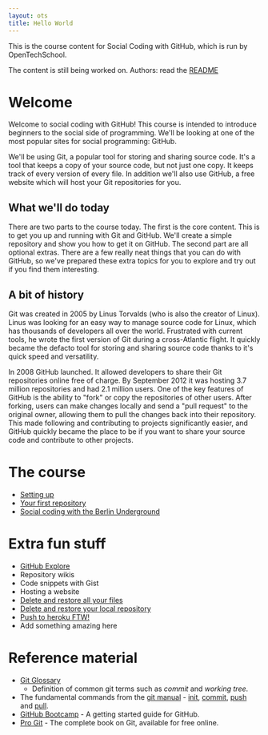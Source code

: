 ```yaml
---
layout: ots
title: Hello World
---
```


This is the course content for Social Coding with GitHub, which is run by
OpenTechSchool.

The content is still being worked on. Authors: read the [README](README.html)

# Welcome

Welcome to social coding with GitHub! This course is intended to introduce
beginners to the social side of programming. We'll be looking at one of the
most popular sites for social programming: GitHub.

We'll be using Git, a popular tool for storing and sharing source code. It's
a tool that keeps a copy of your source code, but not just one copy. It keeps
track of every version of every file. In addition we'll also use GitHub, a
free website which will host your Git repositories for you.

## What we'll do today

There are two parts to the course today. The first is the core content. This is
to get you up and running with Git and GitHub. We'll create a simple repository
and show you how to get it on GitHub. The second part are all optional extras.
There are a few really neat things that you can do with GitHub, so we've
prepared these extra topics for you to explore and try out if you find them
interesting.

## A bit of history

Git was created in 2005 by Linus Torvalds (who is also the creator of Linux).
Linus was looking for an easy way to manage source code for Linux, which has
thousands of developers all over the world. Frustrated with current tools, he
wrote the first version of Git during a cross-Atlantic flight. It quickly
became the defacto tool for storing and sharing source code thanks to it's
quick speed and versatility.

In 2008 GitHub launched. It allowed developers to share their Git repositories
online free of charge. By September 2012 it was hosting 3.7 million repositories
and had 2.1 million users. One of the key features of GitHub is the ability to
"fork" or copy the repositories of other users. After forking, users can make
changes locally and send a "pull request" to the original owner, allowing them
to pull the changes back into their repository. This made following and contributing
to projects significantly easier, and GitHub quickly became the place to be if
you want to share your source code and contribute to other projects.

# The course

* [Setting up](core/setup.html)
* [Your first repository](core/first-repo.html)
* [Social coding with the Berlin Underground](core/berlin-underground.html)

# Extra fun stuff
* [GitHub Explore](extras/github-explore.html)
* Repository wikis
* Code snippets with Gist
* Hosting a website
* [Delete and restore all your files](extras/delete-restore.html)
* [Delete and restore your local repository](extras/delete-restore-local-repository.html)
* [Push to heroku FTW!](extras/push-to-heroku.html)
* Add something amazing here

# Reference material

* [Git Glossary](http://www.kernel.org/pub/software/scm/git/docs/gitglossary.html)
  - Definition of common git terms such as _commit_ and _working
  tree_.
* The fundamental commands from the [git manual](http://www.kernel.org/pub/software/scm/git/docs/) -
  [init](http://www.kernel.org/pub/software/scm/git/docs/git-init.html),
  [commit](http://www.kernel.org/pub/software/scm/git/docs/git-commit.html),
  [push](http://www.kernel.org/pub/software/scm/git/docs/git-push.html)
  and
  [pull](http://www.kernel.org/pub/software/scm/git/docs/git-pull.html).
* [GitHub Bootcamp](https://help.github.com/categories/54/articles) -
  A getting started guide for GitHub.
* [Pro Git](http://git-scm.com/book) - The complete book on Git,
  available for free online.
